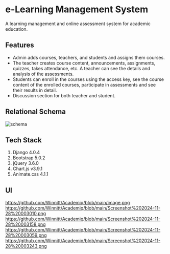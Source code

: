 # e-Learning Management System

A learning management and online assessment system for academic education.

## Features

- Admin adds courses, teachers, and students and assigns them courses.
- The teacher creates course content, announcements, assignments, quizzes, takes attendance, etc. A teacher can see the details and analysis of the assessments.
- Students can enroll in the courses using the access key, see the course content of the enrolled courses, participate in assessments and see their results in detail.
- Discussion section for both teacher and student.

## Relational Schema

![schema](https://user-images.githubusercontent.com/87283264/187967219-55bea00e-3151-488a-a4be-d2a95b9d8a5c.png)

## Tech Stack

1. Django 4.0.4
2. Bootstrap 5.0.2
3. jQuery 3.6.0
4. Chart.js v3.9.1
5. Animate.css 4.1.1

## UI
https://github.com/Winnitt/Academiq/blob/main/image.png
https://github.com/Winnitt/Academiq/blob/main/Screenshot%202024-11-28%20003010.png
https://github.com/Winnitt/Academiq/blob/main/Screenshot%202024-11-28%20003158.png
https://github.com/Winnitt/Academiq/blob/main/Screenshot%202024-11-28%20003059.png
https://github.com/Winnitt/Academiq/blob/main/Screenshot%202024-11-28%20003243.png


